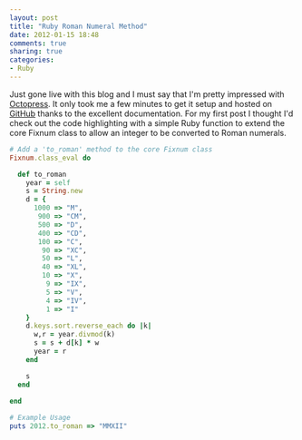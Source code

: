 ```yaml
---
layout: post
title: "Ruby Roman Numeral Method"
date: 2012-01-15 18:48
comments: true
sharing: true
categories:
- Ruby
---
```

Just gone live with this blog and I must say that I'm pretty impressed with [Octopress](http://octopress.org/).  It only took me a few minutes to get it setup and hosted on [GitHub](http://www.github.com/) thanks to the excellent documentation.  For my first post I thought I'd check out the code highlighting with a simple Ruby function to extend the core Fixnum class to allow an integer to be converted to Roman numerals.

``` ruby Convert to Roman Numerals
# Add a 'to_roman' method to the core Fixnum class
Fixnum.class_eval do

  def to_roman
    year = self
    s = String.new
    d = {
      1000 => "M",
       900 => "CM",
       500 => "D",
       400 => "CD",
       100 => "C",
        90 => "XC",
        50 => "L",
        40 => "XL",
        10 => "X",
         9 => "IX",
         5 => "V",
         4 => "IV",
         1 => "I"
    }
    d.keys.sort.reverse_each do |k|
      w,r = year.divmod(k)
      s = s + d[k] * w
      year = r
    end

    s
  end
  
end

# Example Usage
puts 2012.to_roman => "MMXII"
```
